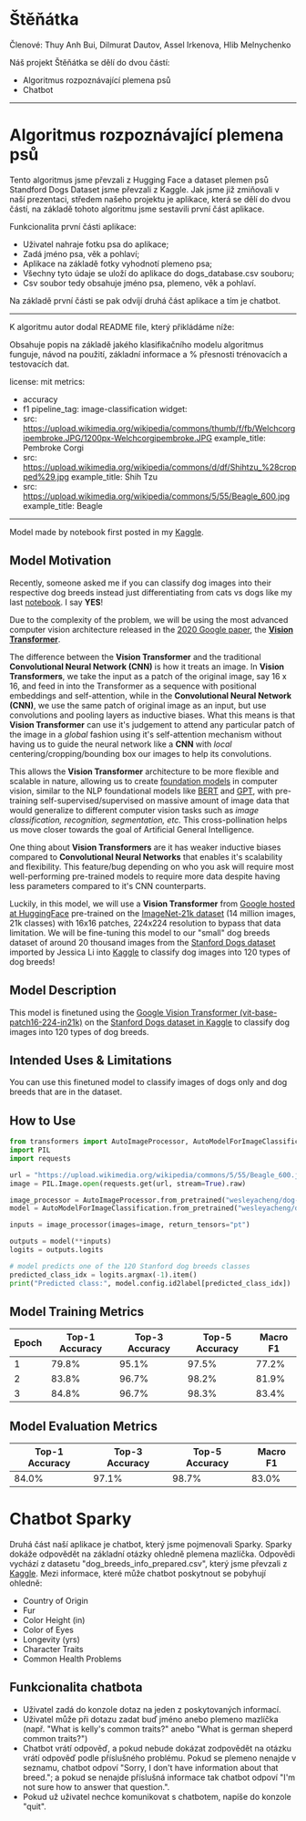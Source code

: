 # Štěňátka
Členové: Thuy Anh Bui, Dilmurat Dautov, Assel Irkenova, Hlib Melnychenko

Náš projekt Štěňátka se dělí do dvou částí:
- Algoritmus rozpoznávající plemena psů
- Chatbot

---
# Algoritmus rozpoznávající plemena psů
Tento algoritmus jsme převzali z Hugging Face a dataset plemen psů Standford Dogs Dataset jsme převzali z Kaggle. Jak jsme již zmiňovali v naší prezentaci, středem našeho projektu je aplikace, která se dělí do dvou částí, na základě tohoto algoritmu jsme sestavili první část aplikace.

Funkcionalita první části aplikace:

- Uživatel nahraje fotku psa do aplikace;
- Zadá jméno psa, věk a pohlaví;
- Aplikace na základě fotky vyhodnotí plemeno psa;
- Všechny tyto údaje se uloží do aplikace do dogs_database.csv souboru;
- Csv soubor tedy obsahuje jméno psa, plemeno, věk a pohlaví.

Na základě první části se pak odvíjí druhá část aplikace a tím je chatbot.

---
K algoritmu autor dodal README file, který přikládáme níže:

Obsahuje popis na základě jakého klasifikačního modelu algoritmus funguje, návod na použití, základní informace a % přesnosti trénovacích a testovacích dat.

license: mit
metrics:
- accuracy
- f1
pipeline_tag: image-classification
widget:
- src: https://upload.wikimedia.org/wikipedia/commons/thumb/f/fb/Welchcorgipembroke.JPG/1200px-Welchcorgipembroke.JPG
  example_title: Pembroke Corgi
- src: https://upload.wikimedia.org/wikipedia/commons/d/df/Shihtzu_%28cropped%29.jpg
  example_title: Shih Tzu
- src: https://upload.wikimedia.org/wikipedia/commons/5/55/Beagle_600.jpg
  example_title: Beagle
---

Model made by notebook first posted in my [Kaggle](https://www.kaggle.com/wesleyacheng/dog-breeds-multiclass-image-classification-w-vit).

Model Motivation
-

Recently, someone asked me if you can classify dog images into their respective dog breeds instead just differentiating from cats vs dogs like my last [notebook](https://www.kaggle.com/code/wesleyacheng/cat-vs-dog-image-classification-with-cnns). I say **YES**!

Due to the complexity of the problem, we will be using the most advanced computer vision architecture released in the [2020 Google paper](https://arxiv.org/pdf/2010.11929v2.pdf), the [**Vision Transformer**](https://paperswithcode.com/methods/category/vision-transformer).

The difference between the **Vision Transformer** and the traditional **Convolutional Neural Network (CNN)** is how it treats an image. In **Vision Transformers**, we take the input as a patch of the original image, say 16 x 16, and feed in into the Transformer as a sequence with positional embeddings and self-attention, while in the **Convolutional Neural Network (CNN)**, we use the same patch of original image as an input, but use convolutions and pooling layers as inductive biases. What this means is that **Vision Transformer** can use it's judgement to attend any particular patch of the image in a *global* fashion using it's self-attention mechanism without having us to guide the neural network like a **CNN** with *local* centering/cropping/bounding box our images to help its convolutions. 

This allows the **Vision Transformer** architecture to be more flexible and scalable in nature, allowing us to create [foundation models](https://blogs.nvidia.com/blog/2023/03/13/what-are-foundation-models) in computer vision, similar to the NLP foundational models like [BERT](https://paperswithcode.com/method/bert) and [GPT](https://paperswithcode.com/method/gpt), with pre-training self-supervised/supervised on massive amount of image data that would generalize to different computer vision tasks such as *image classification, recognition, segmentation, etc.* This cross-pollination helps us move closer towards the goal of Artificial General Intelligence.

One thing about **Vision Transformers** are it has weaker inductive biases compared to **Convolutional Neural Networks** that enables it's scalability and flexibility. This feature/bug depending on who you ask will require most well-performing pre-trained models to require more data despite having less parameters compared to it's CNN counterparts.

Luckily, in this model, we will use a **Vision Transformer** from [Google hosted at HuggingFace](https://huggingface.co/google/vit-base-patch16-224-in21k) pre-trained on the [ImageNet-21k dataset](https://paperswithcode.com/paper/imagenet-21k-pretraining-for-the-masses) (14 million images, 21k classes) with 16x16 patches, 224x224 resolution to bypass that data limitation. We will be fine-tuning this model to our "small" dog breeds dataset of around 20 thousand images from the [Stanford Dogs dataset](http://vision.stanford.edu/aditya86/ImageNetDogs/) imported by Jessica Li into [Kaggle](https://www.kaggle.com/datasets/jessicali9530/stanford-dogs-dataset) to classify dog images into 120 types of dog breeds!

Model Description
-
This model is finetuned using the [Google Vision Transformer (vit-base-patch16-224-in21k)](https://huggingface.co/google/vit-base-patch16-224-in21k) on the [Stanford Dogs dataset in Kaggle](https://www.kaggle.com/datasets/jessicali9530/stanford-dogs-dataset) to classify dog images into 120 types of dog breeds.

Intended Uses & Limitations
-
You can use this finetuned model to classify images of dogs only and dog breeds that are in the dataset.

How to Use
-
```python
from transformers import AutoImageProcessor, AutoModelForImageClassification
import PIL
import requests

url = "https://upload.wikimedia.org/wikipedia/commons/5/55/Beagle_600.jpg"
image = PIL.Image.open(requests.get(url, stream=True).raw)

image_processor = AutoImageProcessor.from_pretrained("wesleyacheng/dog-breeds-multiclass-image-classification-with-vit")
model = AutoModelForImageClassification.from_pretrained("wesleyacheng/dog-breeds-multiclass-image-classification-with-vit")

inputs = image_processor(images=image, return_tensors="pt")

outputs = model(**inputs)
logits = outputs.logits

# model predicts one of the 120 Stanford dog breeds classes
predicted_class_idx = logits.argmax(-1).item()
print("Predicted class:", model.config.id2label[predicted_class_idx])
```

Model Training Metrics
-
| Epoch | Top-1 Accuracy |  Top-3 Accuracy | Top-5 Accuracy | Macro F1 |
|-------|----------------|-----------------|----------------|----------|
| 1     | 79.8%          | 95.1%           | 97.5%          | 77.2%    |
| 2     | 83.8%          | 96.7%           | 98.2%          | 81.9%    |
| 3     | 84.8%          | 96.7%           | 98.3%          | 83.4%    |

Model Evaluation Metrics
-
| Top-1 Accuracy | Top-3 Accuracy  | Top-5 Accuracy | Macro F1 |
|----------------|-----------------|----------------|----------|
| 84.0%          | 97.1%           | 98.7%          | 83.0%    |

# Chatbot Sparky
Druhá část naší aplikace je chatbot, který jsme pojmenovali Sparky. Sparky dokáže odpovědět na základní otázky ohledně plemena mazlíčka. Odpovědi vychází z datasetu "dog_breeds_info_prepared.csv", který jsme převzali z [Kaggle](https://www.kaggle.com/datasets/marshuu/dog-breeds). Mezi informace, které může chatbot poskytnout se pobyhují ohledně:

- Country of Origin
- Fur
- Color	Height (in)
- Color of Eyes
- Longevity (yrs)
- Character Traits
- Common Health Problems

Funkcionalita chatbota
-

- Uživatel zadá do konzole dotaz na jeden z poskytovaných informací.
- Uživatel může při dotazu zadat buď jméno anebo plemeno mazlíčka (např. "What is kelly's common traits?" anebo "What is german sheperd common traits?")
- Chatbot vrátí odpověď, a pokud nebude dokázat zodpovědět na otázku vrátí odpověď podle příslušného problému. Pokud se plemeno nenajde v seznamu, chatbot odpoví "Sorry, I don't have information about that breed."; a pokud se nenajde příslušná informace tak chatbot odpoví "I'm not sure how to answer that question.".
- Pokud už uživatel nechce komunikovat s chatbotem, napíše do konzole "quit".

